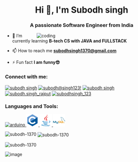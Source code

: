 
<h1 align="center">Hi 👋, I'm Subodh singh</h1>
<h3 align="center">A passionate Software Engineer from India</h3>
<img align="right" alt="coding" width="400" src="file:///I:/coding.gif">

- 🌱 I’m currently learning **B-tech CS with JAVA and FULLSTACK**

- 📫 How to reach me **subodhsingh1370@gmail.com**

- ⚡ Fun fact **I am funny😎**

<h3 align="left">Connect with me:</h3>
<p align="left">
<a href="https://linkedin.com/in/subodh singh" target="blank"><img align="center" src="https://raw.githubusercontent.com/rahuldkjain/github-profile-readme-generator/master/src/images/icons/Social/linked-in-alt.svg" alt="subodh singh" height="30" width="40" /></a>
<a href="https://kaggle.com/subodh@singh123!" target="blank"><img align="center" src="https://raw.githubusercontent.com/rahuldkjain/github-profile-readme-generator/master/src/images/icons/Social/kaggle.svg" alt="subodh@singh123!" height="30" width="40" /></a>
<a href="https://fb.com/subodh singh" target="blank"><img align="center" src="https://raw.githubusercontent.com/rahuldkjain/github-profile-readme-generator/master/src/images/icons/Social/facebook.svg" alt="subodh singh" height="30" width="40" /></a>
<a href="https://instagram.com/subodh.singh_rajput" target="blank"><img align="center" src="https://raw.githubusercontent.com/rahuldkjain/github-profile-readme-generator/master/src/images/icons/Social/instagram.svg" alt="subodh.singh_rajput" height="30" width="40" /></a>
<a href="https://www.leetcode.com/subodhsingh_123" target="blank"><img align="center" src="https://raw.githubusercontent.com/rahuldkjain/github-profile-readme-generator/master/src/images/icons/Social/leet-code.svg" alt="subodhsingh_123" height="30" width="40" /></a>
</p>

<h3 align="left">Languages and Tools:</h3>
<p align="left"> <a href="https://www.arduino.cc/" target="_blank" rel="noreferrer"> <img src="https://cdn.worldvectorlogo.com/logos/arduino-1.svg" alt="arduino" width="40" height="40"/> </a> <a href="https://www.cprogramming.com/" target="_blank" rel="noreferrer"> <img src="https://raw.githubusercontent.com/devicons/devicon/master/icons/c/c-original.svg" alt="c" width="40" height="40"/> </a> <a href="https://www.java.com" target="_blank" rel="noreferrer"> <img src="https://raw.githubusercontent.com/devicons/devicon/master/icons/java/java-original.svg" alt="java" width="40" height="40"/> </a> <a href="https://www.mysql.com/" target="_blank" rel="noreferrer"> <img src="https://raw.githubusercontent.com/devicons/devicon/master/icons/mysql/mysql-original-wordmark.svg" alt="mysql" width="40" height="40"/> </a> </p>

<p><img align="left" src="https://github-readme-stats.vercel.app/api/top-langs?username=subodh-1370&show_icons=true&locale=en&layout=compact" alt="subodh-1370" /></p>

<p>&nbsp;<img align="center" src="https://github-readme-stats.vercel.app/api?username=subodh-1370&show_icons=true&locale=en" alt="subodh-1370" /></p>

<p><img align="center" src="https://github-readme-streak-stats.herokuapp.com/?user=subodh-1370&" alt="subodh-1370" /></p>

![image](https://github.com/user-attachments/assets/7495c320-1cac-49f7-a88b-e1a71501ed4a)

<!--
**Subodh-1370/Subodh-1370** is a ✨ _special_ ✨ repository because its `README.md` (this file) appears on your GitHub profile.

Here are some ideas to get you started:

- 🔭 I’m currently working on ...
- 🌱 I’m currently learning ...
- 👯 I’m looking to collaborate on ...
- 🤔 I’m looking for help with ...
- 💬 Ask me about ...
- 📫 How to reach me: ...
- 😄 Pronouns: ...
- ⚡ Fun fact: ...
-->
